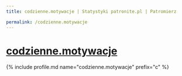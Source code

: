 ```yaml
---
title: codzienne.motywacje | Statystyki patronite.pl | Patromierz

permalink: /codzienne.motywacje
---
```


# [codzienne.motywacje](https://patronite.pl/codzienne.motywacje)

{% include profile.md name="codzienne.motywacje" prefix="c" %}
